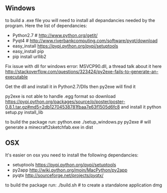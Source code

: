 ## Windows
to build a .exe file you will need to install all depandancies needed by the program. Here the list of dependancies:
*   Python2.7 # http://www.python.org/getit/
*   Pyqt4 # http://www.riverbankcomputing.com/software/pyqt/download
*   easy_install https://pypi.python.org/pypi/setuptools
*   easy_install pip
*   pip install urllib2

Fix issue with dll for windows error: MSVCP90.dll, a thread talk about it here http://stackoverflow.com/questions/323424/py2exe-fails-to-generate-an-executable

Get the dll and install it in Python2.7/Dlls then py2exe will find it

py2exe is not able to handle .egg format so download https://pypi.python.org/packages/source/p/poster/poster-0.8.1.tar.gz#md5=2db12704538781fbaa7e63f1505d6fc8 and install it python setup.py install_lib

to build the package run:
python.exe ./setup_windows.py py2exe # will generate a minecraft2sketchfab.exe in dist
    

## OSX
It's easier on osx you need to install the following dependancies:
*   setuptools https://pypi.python.org/pypi/setuptools
*   py2app http://wiki.python.org/moin/MacPython/py2app
*   pyqtx http://sourceforge.net/projects/pyqtx/

to build the package run:
./build.sh # to create a standalone application dmg

